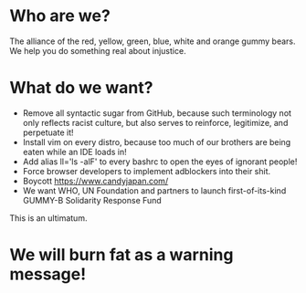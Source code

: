 # Who are we?
The alliance of the red, yellow, green, blue, white and orange gummy bears. We help you do something real about injustice.

# What do we want?
* Remove all syntactic sugar from GitHub, because such terminology not only reflects racist culture, but also serves to reinforce, legitimize, and perpetuate it!
* Install vim on every distro, because too much of our brothers are being eaten while an IDE loads in!
* Add alias ll='ls -alF' to every bashrc to open the eyes of ignorant people!
* Force browser developers to implement adblockers into their shit.
* Boycott https://www.candyjapan.com/
* We want WHO, UN Foundation and partners to launch first-of-its-kind GUMMY-B Solidarity Response Fund

This is an ultimatum.

# We will burn fat as a warning message!
